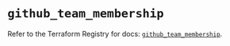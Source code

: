 # `github_team_membership`

Refer to the Terraform Registry for docs: [`github_team_membership`](https://registry.terraform.io/providers/integrations/github/6.2.2/docs/resources/team_membership).
